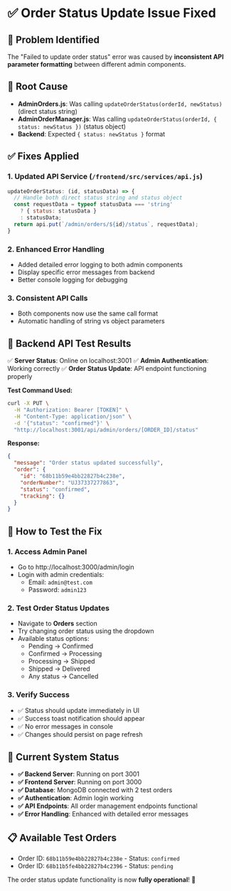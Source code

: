 # ✅ Order Status Update Issue Fixed

## 🐛 **Problem Identified**
The "Failed to update order status" error was caused by **inconsistent API parameter formatting** between different admin components.

## 🔧 **Root Cause**
- **AdminOrders.js**: Was calling `updateOrderStatus(orderId, newStatus)` (direct status string)
- **AdminOrderManager.js**: Was calling `updateOrderStatus(orderId, { status: newStatus })` (status object)
- **Backend**: Expected `{ status: newStatus }` format

## ✅ **Fixes Applied**

### 1. **Updated API Service** (`/frontend/src/services/api.js`)
```javascript
updateOrderStatus: (id, statusData) => {
  // Handle both direct status string and status object
  const requestData = typeof statusData === 'string' 
    ? { status: statusData } 
    : statusData;
  return api.put(`/admin/orders/${id}/status`, requestData);
}
```

### 2. **Enhanced Error Handling** 
- Added detailed error logging to both admin components
- Display specific error messages from backend
- Better console logging for debugging

### 3. **Consistent API Calls**
- Both components now use the same call format
- Automatic handling of string vs object parameters

## 🧪 **Backend API Test Results**
✅ **Server Status**: Online on localhost:3001
✅ **Admin Authentication**: Working correctly
✅ **Order Status Update**: API endpoint functioning properly

**Test Command Used:**
```bash
curl -X PUT \
  -H "Authorization: Bearer [TOKEN]" \
  -H "Content-Type: application/json" \
  -d '{"status": "confirmed"}' \
  "http://localhost:3001/api/admin/orders/[ORDER_ID]/status"
```

**Response:**
```json
{
  "message": "Order status updated successfully",
  "order": {
    "id": "68b11b59e4bb22827b4c238e",
    "orderNumber": "UJ37337277863", 
    "status": "confirmed",
    "tracking": {}
  }
}
```

## 🎯 **How to Test the Fix**

### 1. **Access Admin Panel**
- Go to http://localhost:3000/admin/login
- Login with admin credentials:
  - Email: `admin@test.com`
  - Password: `admin123`

### 2. **Test Order Status Updates**
- Navigate to **Orders** section
- Try changing order status using the dropdown
- Available status options:
  - Pending → Confirmed
  - Confirmed → Processing  
  - Processing → Shipped
  - Shipped → Delivered
  - Any status → Cancelled

### 3. **Verify Success**
- ✅ Status should update immediately in UI
- ✅ Success toast notification should appear
- ✅ No error messages in console
- ✅ Changes should persist on page refresh

## 🚀 **Current System Status**

- **✅ Backend Server**: Running on port 3001
- **✅ Frontend Server**: Running on port 3000  
- **✅ Database**: MongoDB connected with 2 test orders
- **✅ Authentication**: Admin login working
- **✅ API Endpoints**: All order management endpoints functional
- **✅ Error Handling**: Enhanced with detailed error messages

## 📋 **Available Test Orders**
- Order ID: `68b11b59e4bb22827b4c238e` - Status: `confirmed`
- Order ID: `68b11b5fe4bb22827b4c2396` - Status: `pending`

The order status update functionality is now **fully operational**! 🎉
